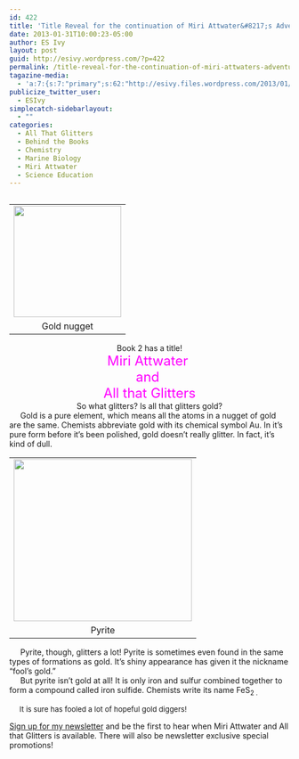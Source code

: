 ```yaml
---
id: 422
title: 'Title Reveal for the continuation of Miri Attwater&#8217;s Adventures, Miri Attwater and All that Glitters'
date: 2013-01-31T10:00:23-05:00
author: ES Ivy
layout: post
guid: http://esivy.wordpress.com/?p=422
permalink: /title-reveal-for-the-continuation-of-miri-attwaters-adventures-miri-attwater-and-all-that-glitters/
tagazine-media:
  - 'a:7:{s:7:"primary";s:62:"http://esivy.files.wordpress.com/2013/01/pyritenuggets256x.jpg";s:6:"images";a:2:{s:59:"http://esivy.files.wordpress.com/2013/01/goldnugget256x.jpg";a:6:{s:8:"file_url";s:59:"http://esivy.files.wordpress.com/2013/01/goldnugget256x.jpg";s:5:"width";i:256;s:6:"height";i:265;s:4:"type";s:5:"image";s:4:"area";i:67840;s:9:"file_path";b:0;}s:62:"http://esivy.files.wordpress.com/2013/01/pyritenuggets256x.jpg";a:6:{s:8:"file_url";s:62:"http://esivy.files.wordpress.com/2013/01/pyritenuggets256x.jpg";s:5:"width";i:400;s:6:"height";i:364;s:4:"type";s:5:"image";s:4:"area";i:145600;s:9:"file_path";b:0;}}s:6:"videos";a:0:{}s:11:"image_count";i:2;s:6:"author";i:37195739;s:7:"blog_id";s:8:"40536089";s:9:"mod_stamp";s:19:"2013-01-31 16:28:55";}'
publicize_twitter_user:
  - ESIvy
simplecatch-sidebarlayout:
  - ""
categories:
  - All That Glitters
  - Behind the Books
  - Chemistry
  - Marine Biology
  - Miri Attwater
  - Science Education
---
```

<table class="tr-caption-container" style="float: left; margin-right: 1em; text-align: left;" cellspacing="0" cellpadding="0">
  <tr>
    <td style="text-align: center;">
      <img style="border: 0 none;" title="Rob Lavinsky, iRocks.com – CC-BY-SA-3.0 [CC-BY-SA-3.0 (http://creativecommons.org/licenses/by-sa/3.0)], via Wikimedia Commons" alt="" src="http://esivy.com/wordpress/wp-content/uploads/2013/01/goldnugget256x.jpg?w=256" width="193" height="200" border="0" />
    </td>
  </tr>
  
  <tr>
    <td class="tr-caption" style="text-align: center;">
      Gold nugget
    </td>
  </tr>
</table>

<div style="text-align: center;">
  <span id="goog_153329430"></span><span id="goog_153329431"></span>Book 2 has a title!
</div>

<div style="text-align: center;">
  <span style="color: magenta;"><span style="font-size: x-large;">Miri Attwater </span></span>
</div>

<div style="text-align: center;">
  <span style="color: magenta;"><span style="font-size: x-large;">and </span></span>
</div>

<div style="text-align: center;">
  <span style="color: magenta;"><span style="font-size: x-large;">All that Glitters</span></span>
</div>

<div style="text-align: center;">
  So what glitters? Is all that glitters gold?
</div>

<div class="separator" style="clear: both; text-align: center;">
</div>

<div style="text-align: center;">
</div>

<div style="text-align: left;">
       Gold is a pure element, which means all the atoms in a nugget of gold are the same. Chemists abbreviate gold with its chemical symbol Au. In it&#8217;s pure form before it&#8217;s been polished, gold doesn&#8217;t really glitter. In fact, it&#8217;s kind of dull.
</div>

<div style="text-align: left;">
</div>

<div style="text-align: left;">
</div>

<div style="text-align: left;">
</div>

<table class="tr-caption-container" style="float: right; margin-left: 1em; text-align: right;" cellspacing="0" cellpadding="0">
  <tr>
    <td style="text-align: center;">
      <img style="border: 0 none;" title="Rob Lavinsky, iRocks.com – CC-BY-SA-3.0 [CC-BY-SA-3.0 (http://creativecommons.org/licenses/by-sa/3.0)], via Wikimedia Commons" alt="" src="http://esivy.com/wordpress/wp-content/uploads/2013/01/pyritenuggets256x.jpg?w=300" width="320" height="291" border="0" />
    </td>
  </tr>
  
  <tr>
    <td class="tr-caption" style="text-align: center;">
      Pyrite
    </td>
  </tr>
</table>

<div style="text-align: left;">
</div>

<div style="text-align: left;">
</div>

<div style="text-align: left;">
</div>

<div style="text-align: left;">
       Pyrite, though, glitters a lot! Pyrite is sometimes even found in the same types of formations as gold. It&#8217;s shiny appearance has given it the nickname &#8220;fool&#8217;s gold.&#8221;
</div>

<div style="text-align: left;">
</div>

<div style="text-align: left;">
       But pyrite isn&#8217;t gold at all! It is only iron and sulfur combined together to form a compound called iron sulfide. Chemists write its name FeS<sub>2 .</sub>
</div>

<div style="text-align: left;">
  <sub> </sub>
</div>

<div style="text-align: left;">
  <sub><span style="font-size: small;"><span style="font-size: small;">     It</span> is sure has fooled a lot of ho<span style="font-size: small;">peful gold diggers<span style="font-size: small;">!</span></span></span></sub>
</div>

[Sign up for my newsletter](http://esivy.com/newsletter/ "Newsletter") and be the first to hear when Miri Attwater and All that Glitters is available. There will also be newsletter exclusive special promotions!